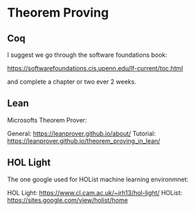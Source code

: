 # Theorem Proving

## Coq

I suggest we go through the software foundations book:

https://softwarefoundations.cis.upenn.edu/lf-current/toc.html

and complete a chapter or two ever 2 weeks. 

## Lean

Microsofts Theorem Prover:

General: https://leanprover.github.io/about/
Tutorial: https://leanprover.github.io/theorem_proving_in_lean/

## HOL Light 

The one google used for HOList machine learning environmnet:

HOL Light: https://www.cl.cam.ac.uk/~jrh13/hol-light/
HOList: https://sites.google.com/view/holist/home
